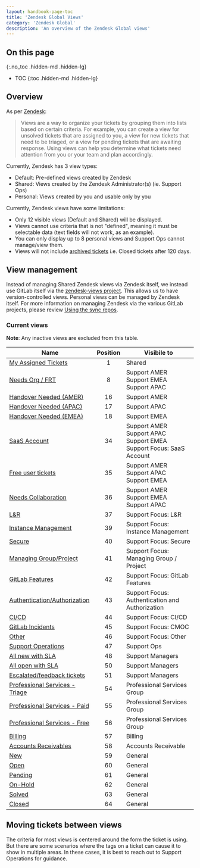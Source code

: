 ```yaml
---
layout: handbook-page-toc
title: 'Zendesk Global Views'
category: 'Zendesk Global'
description: 'An overview of the Zendesk Global views'
---
```


## On this page
{:.no_toc .hidden-md .hidden-lg}

- TOC
{:toc .hidden-md .hidden-lg}

## Overview

As per
[Zendesk](https://support.zendesk.com/hc/en-us/articles/203690806-Creating-views-to-manage-ticket-workflow):

> Views are a way to organize your tickets by grouping them into lists based on
> certain criteria. For example, you can create a view for unsolved tickets
> that are assigned to you, a view for new tickets that need to be triaged, or a
> view for pending tickets that are awaiting response. Using views can help you
> determine what tickets need attention from you or your team and plan
> accordingly.

Currently, Zendesk has 3 view types:

* Default: Pre-defined views created by Zendesk
* Shared: Views created by the Zendesk Administrator(s) (ie. Support Ops)
* Personal: Views created by you and usable only by you

Currently, Zendesk views have some limitations:

* Only 12 visible views (Default and Shared) will be displayed.
* Views cannot use criteria that is not "defined", meaning it must be selectable
  data (text fields will not work, as an example).
* You can only display up to 8 personal views and Support Ops cannot manage/view them.
* Views will not include [archived tickets](https://support.zendesk.com/hc/en-us/articles/203657756-About-ticket-archiving)
i.e. Closed tickets after 120 days.

## View management

Instead of managing Shared Zendesk views via Zendesk itself, we instead use GitLab
itself via the
[zendesk-views project](https://gitlab.com/gitlab-com/support/support-ops/zendesk-global/views).
This allows us to have version-controlled views. Personal views can be managed by Zendesk itself.
For more information on managing Zendesk via the various GitLab projects, please review
[Using the sync repos](sync_repos.html).

### Current views

**Note**: Any inactive views are excluded from this table.

| Name | Position | Visibile to |
|-------|:--------:|-------------|
| [My Assigned Tickets](https://gitlab.zendesk.com/agent/admin/views/360062369834) | 1 | Shared |
| [Needs Org / FRT](https://gitlab.zendesk.com/agent/admin/views/360076150200) | 8 | Support AMER<br>Support EMEA<br>Support APAC |
| [Handover Needed (AMER)](https://gitlab.zendesk.com/agent/admin/views/360076150240) | 16 | Support AMER |
| [Handover Needed (APAC)](https://gitlab.zendesk.com/agent/admin/views/360076150260) | 17 | Support APAC |
| [Handover Needed (EMEA)](https://gitlab.zendesk.com/agent/admin/views/360076150280) | 18 | Support EMEA |
| [SaaS Account](https://gitlab.zendesk.com/agent/admin/views/360050768099) | 34 | Support AMER<br>Support APAC<br>Support EMEA<br>Support Focus: SaaS Account |
| [Free user tickets](https://gitlab.zendesk.com/agent/admin/views/360038103100) | 35 | Support AMER<br>Support APAC<br>Support EMEA |
| [Needs Collaboration](https://gitlab.zendesk.com/agent/admin/views/360080204660) | 36 | Support AMER<br>Support EMEA<br>Support APAC |
| [L&R](https://gitlab.zendesk.com/agent/admin/views/360038103700) | 37 | Support Focus: L&R |
| [Instance Management](https://gitlab.zendesk.com/agent/admin/views/360076285119) | 39 | Support Focus: Instance Management |
| [Secure](https://gitlab.zendesk.com/agent/admin/views/360075979580) | 40 | Support Focus: Secure |
| [Managing Group/Project](https://gitlab.zendesk.com/agent/admin/views/360076285179) | 41 | Support Focus: Managing Group / Project |
| [GitLab Features](https://gitlab.zendesk.com/agent/admin/views/360075979680) | 42 | Support Focus: GitLab Features |
| [Authentication/Authorization](https://gitlab.zendesk.com/agent/admin/views/360075979720) | 43 | Support Focus: Authentication and Authorization |
| [CI/CD](https://gitlab.zendesk.com/agent/admin/views/360076285299) | 44 | Support Focus: CI/CD |
| [GitLab Incidents](https://gitlab.zendesk.com/agent/admin/views/360073862640) | 45 | Support Focus: CMOC |
| [Other](https://gitlab.zendesk.com/agent/admin/views/360075979760) | 46 | Support Focus: Other |
| [Support Operations](https://gitlab.zendesk.com/agent/admin/views/360076456699) | 47 | Support Ops |
| [All new with SLA](https://gitlab.zendesk.com/agent/admin/views/360075980400) | 48 | Support Managers |
| [All open with SLA](https://gitlab.zendesk.com/agent/admin/views/360075980520) | 50 | Support Managers |
| [Escalated/feedback tickets](https://gitlab.zendesk.com/agent/admin/views/360076456719) | 51 | Support Managers |
| [Professional Services - Triage](https://gitlab.zendesk.com/agent/admin/views/360069758560) | 54 | Professional Services Group |
| [Professional Services - Paid](https://gitlab.zendesk.com/agent/admin/views/360034420040) | 55 | Professional Services Group |
| [Professional Services - Free](https://gitlab.zendesk.com/agent/admin/views/360069758360) | 56 | Professional Services Group |
| [Billing](https://gitlab.zendesk.com/agent/admin/views/360076283979) | 57 | Billing |
| [Accounts Receivables](https://gitlab.zendesk.com/agent/admin/views/360038103780) | 58 | Accounts Receivable |
| [New](https://gitlab.zendesk.com/agent/admin/views/360050766519) | 59 | General |
| [Open](https://gitlab.zendesk.com/agent/admin/views/360050851560) | 60 | General |
| [Pending](https://gitlab.zendesk.com/agent/admin/views/66715947) | 61 | General |
| [On-Hold](https://gitlab.zendesk.com/agent/admin/views/86000057) | 62 | General |
| [Solved](https://gitlab.zendesk.com/agent/admin/views/360050766879) | 63 | General |
| [Closed](https://gitlab.zendesk.com/agent/admin/views/360051670340) | 64 | General |

## Moving tickets between views

The criteria for most views is centered around the form the ticket is using. But
there are some scenarios where the tags on a ticket can cause it to show in
multiple areas. In these cases, it is best to reach out to Support Operations
for guidance.

